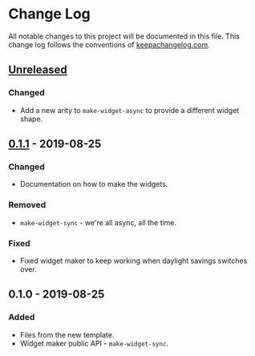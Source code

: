 # Change Log
All notable changes to this project will be documented in this file. This change log follows the conventions of [keepachangelog.com](http://keepachangelog.com/).

## [Unreleased]
### Changed
- Add a new arity to `make-widget-async` to provide a different widget shape.

## [0.1.1] - 2019-08-25
### Changed
- Documentation on how to make the widgets.

### Removed
- `make-widget-sync` - we're all async, all the time.

### Fixed
- Fixed widget maker to keep working when daylight savings switches over.

## 0.1.0 - 2019-08-25
### Added
- Files from the new template.
- Widget maker public API - `make-widget-sync`.

[Unreleased]: https://github.com/your-name/transactions/compare/0.1.1...HEAD
[0.1.1]: https://github.com/your-name/transactions/compare/0.1.0...0.1.1
